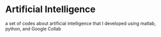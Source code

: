 # Artificial Intelligence

a set of codes about artificial intelligence that I developed using matlab, python, and Google Collab
